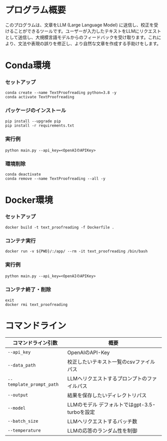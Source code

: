 # プログラム概要
このプログラムは、文章をLLM (Large Language Model) に送信し、校正を受けることができるツールです。ユーザーが入力したテキストをLLMにリクエストとして送信し、大規模言語モデルからのフィードバックを受け取ります。これにより、文法や表現の誤りを修正し、より自然な文章を作成する手助けをします。

# Conda環境
### セットアップ
```
conda create --name TextProofreading python=3.8 -y
conda activate TextProofreading
```
### パッケージのインストール
```
pip install --upgrade pip
pip install -r requirements.txt
```
### 実行例
```
python main.py --api_key=<OpenAIのAPIKey>
```
### 環境削除
```
conda deactivate
conda remove --name TextProofreading --all -y
```

# Docker環境
### セットアップ
```
docker build -t text_proofreading -f Dockerfile .
```
### コンテナ実行
```
docker run -v ${PWD}/:/app/ --rm -it text_proofreading /bin/bash
```
### 実行例
```
python main.py --api_key=<OpenAIのAPIKey>
```
### コンテナ終了・削除
```
exit
docker rmi text_proofreading
```

# コマンドライン
|コマンドライン引数|概要|
| --- | --- |
|`--api_key`|OpenAIのAPI-Key|
|`--data_path`|校正したいテキスト一覧のcsvファイルパス|
|`--template_prompt_path`|LLMへリクエストするプロンプトのファイルパス|
|`--output`|結果を保存したいディレクトリパス|
|`--model`|LLMのモデル デフォルトではgpt-3.5-turboを設定|
|`--batch_size`|LLMへリクエストするバッチ数|
|`--temperature`|LLMの応答のランダム性を制御|
